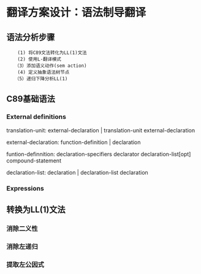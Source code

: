 # 翻译方案设计：语法制导翻译

## 语法分析步骤
```
    (1) 将C89文法转化为LL(1)文法
    (2) 使用L-翻译模式
   （3）添加语义动作(sem action)
    (4) 定义抽象语法树节点
   （5）递归下降分析LL(1)
```

## C89基础语法
### External definitions
translation-unit:
    external-declaration 
    | translation-unit external-declaration

external-declaration:
    function-definition
    | declaration


funtion-definnition:
    declaration-specifiers declarator declaration-list[opt] compound-statement

declaration-list:
    declaration
    | declaration-list declaration

### Expressions


## 转换为LL(1)文法
### 消除二义性
### 消除左递归
### 提取左公因式